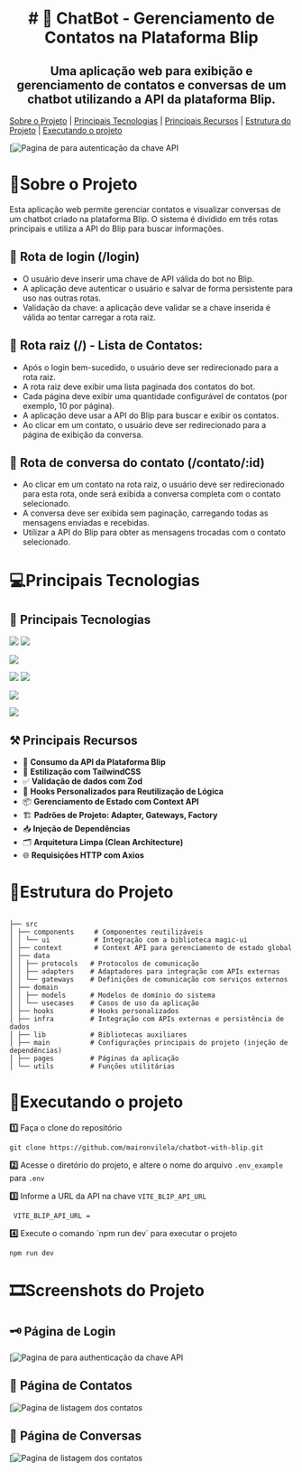 <h1 align="center">
     # 🤖 ChatBot - Gerenciamento de Contatos na Plataforma Blip
</h1>
<h2 align="center">
     Uma aplicação web para exibição e gerenciamento de contatos e conversas de um chatbot utilizando a API da plataforma Blip.
</h2

  <p align="center">
    <a href="#sobre-o-projeto">Sobre o Projeto</a> |
    <a href="#principais-tecnologias">Principais Tecnologias</a> |
    <a href="#principais-recursos">Principais Recursos</a> |
    <a href="#estrutura_do_projeto">Estrutura do Projeto</a> |
    <a href="#executando_o_projeto">Executando o projeto</a>   
</p>

[![Pagina de para autenticação da chave API ](https://sa-east-1.graphassets.com/clzr3qy8z0jvv07lsbu9dh3xe/output=format:jpg/cm2jl6f1u09d307kiozm3tjj4)

# 📒Sobre o Projeto

Esta aplicação web permite gerenciar contatos e visualizar conversas de um chatbot criado na plataforma Blip. O sistema é dividido em três rotas principais e utiliza a API do Blip para buscar informações.

## 🚀 Rota de login (/login)

- O usuário deve inserir uma chave de API válida do bot no Blip.
- A aplicação deve autenticar o usuário e salvar de forma persistente para uso nas
  outras rotas.
- Validação da chave: a aplicação deve validar se a chave inserida é válida ao
  tentar carregar a rota raiz.

## 📇 Rota raiz (/) - Lista de Contatos:

- Após o login bem-sucedido, o usuário deve ser redirecionado para a rota raiz.
- A rota raiz deve exibir uma lista paginada dos contatos do bot.
- Cada página deve exibir uma quantidade configurável de contatos (por exemplo,
  10 por página).
- A aplicação deve usar a API do Blip para buscar e exibir os contatos.
- Ao clicar em um contato, o usuário deve ser redirecionado para a página de
  exibição da conversa.

## 💬 Rota de conversa do contato (/contato/:id)

- Ao clicar em um contato na rota raiz, o usuário deve ser redirecionado para esta
  rota, onde será exibida a conversa completa com o contato selecionado.
- A conversa deve ser exibida sem paginação, carregando todas as mensagens
  enviadas e recebidas.
- Utilizar a API do Blip para obter as mensagens trocadas com o contato
  selecionado.

# 💻Principais Tecnologias

## 🚀 Principais Tecnologias   

[![](https://img.shields.io/badge/@Code-React-052051)]()
[![](https://img.shields.io/badge/@Code-typescript-052051)]()

[![](https://img.shields.io/badge/@Styles-Tailwind-3b82f6)]()

[![](https://img.shields.io/badge/@Componentes-magicui-16a34a)]()
[![](https://img.shields.io/badge/@Componentes-radixUI-16a34a)]()

[![](https://img.shields.io/badge/@Plataforma_Chatbot-Blip-f0abfc)]()

[![](https://img.shields.io/badge/@Validação_de_dados-Zod-708090)]()


## ⚒️ Principais Recursos  
- 🔗 **Consumo da API da Plataforma Blip**  
- 🎨 **Estilização com TailwindCSS**  
- ✅ **Validação de dados com Zod**  
- 🔄 **Hooks Personalizados para Reutilização de Lógica**  
- 📦 **Gerenciamento de Estado com Context API**  
- 🏗️ **Padrões de Projeto: Adapter, Gateways, Factory**  
- 📥 **Injeção de Dependências**  
- 🗂️ **Arquitetura Limpa (Clean Architecture)**  
- 🌐 **Requisições HTTP com Axios**  

# 📂Estrutura do Projeto
```

├── src
│ ├── components     # Componentes reutilizáveis
│ │ └── ui           # Integração com a biblioteca magic-ui
│ ├── context        # Context API para gerenciamento de estado global
│ ├── data
│ │ ├── protocols   # Protocolos de comunicação
│ │ ├── adapters    # Adaptadores para integração com APIs externas
│ │ └── gateways    # Definições de comunicação com serviços externos
│ ├── domain
│ │ ├── models      # Modelos de domínio do sistema
│ │ └── usecases    # Casos de uso da aplicação
│ ├── hooks         # Hooks personalizados
│ ├── infra         # Integração com APIs externas e persistência de dados
│ ├── lib           # Bibliotecas auxiliares
│ ├── main          # Configurações principais do projeto (injeção de dependências)
│ ├── pages         # Páginas da aplicação
│ └── utils         # Funções utilitárias
```
 

# 🚀Executando o projeto

**1️⃣** Faça o clone do repositório

```
git clone https://github.com/maironvilela/chatbot-with-blip.git
```
 

**2️⃣** Acesse o diretório do projeto, e altere o nome do arquivo `.env_example` para `.env`

**3️⃣** Informe a URL da API na chave `VITE_BLIP_API_URL`

```
 VITE_BLIP_API_URL =
```

**4️⃣** Execute o comando `npm run dev´ para executar o projeto

```
npm run dev
```

# 🎞️Screenshots do Projeto

## 🗝️ Página de Login  

[![Pagina de para authenticação da chave API ](https://sa-east-1.graphassets.com/clzr3qy8z0jvv07lsbu9dh3xe/output=format:jpg/cm2jl6f1u09d307kiozm3tjj4)

## 📇 Página de Contatos  

[![Pagina de listagem dos contatos ](https://sa-east-1.graphassets.com/clzr3qy8z0jvv07lsbu9dh3xe/output=format:jpg/cm2jmuoqi09mn07kixz6vhm43)

## 💬 Página de Conversas 

[![Pagina de listagem dos contatos ](https://sa-east-1.graphassets.com/clzr3qy8z0jvv07lsbu9dh3xe/output=format:jpg/cm2jmwmmy09kj07kl8ibcm642)




